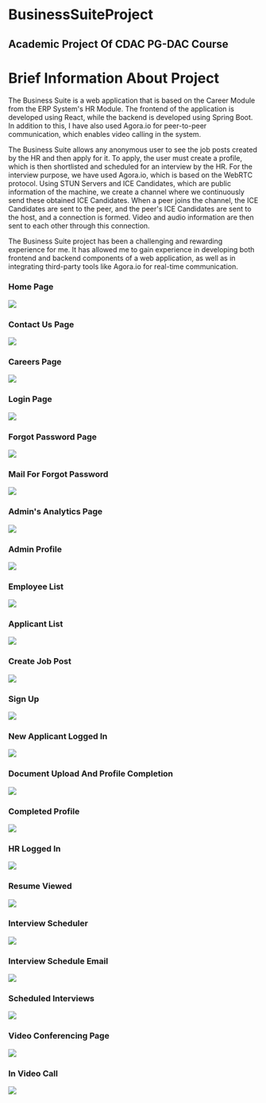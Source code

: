 # BusinessSuiteProject
## Academic Project Of CDAC PG-DAC Course

# Brief Information About Project
The Business Suite is a web application that is based on the Career Module from the ERP System's HR Module. The frontend of the application is developed using React, while the backend is developed using Spring Boot. In addition to this, I have also used Agora.io for peer-to-peer communication, which enables video calling in the system.

The Business Suite allows any anonymous user to see the job posts created by the HR and then apply for it. To apply, the user must create a profile, which is then shortlisted and scheduled for an interview by the HR. For the interview purpose, we have used Agora.io, which is based on the WebRTC protocol. Using STUN Servers and ICE Candidates, which are public information of the machine, we create a channel where we continuously send these obtained ICE Candidates. When a peer joins the channel, the ICE Candidates are sent to the peer, and the peer's ICE Candidates are sent to the host, and a connection is formed. Video and audio information are then sent to each other through this connection.

The Business Suite project has been a challenging and rewarding experience for me. It has allowed me to gain experience in developing both frontend and backend components of a web application, as well as in integrating third-party tools like Agora.io for real-time communication.


### Home Page

<img src="https://github.com/sgadave/BusinessSuiteProject/blob/main/Documentation/Images/Application%20ScreenShots/1.png"></img>

### Contact Us Page

<img src="https://github.com/sgadave/BusinessSuiteProject/blob/main/Documentation/Images/Application%20ScreenShots/2.png"></img>

### Careers Page

<img src="https://github.com/sgadave/BusinessSuiteProject/blob/main/Documentation/Images/Application%20ScreenShots/3.png"></img>

### Login Page

<img src="https://github.com/sgadave/BusinessSuiteProject/blob/main/Documentation/Images/Application%20ScreenShots/4.png"></img>


### Forgot Password Page

<img src="https://github.com/sgadave/BusinessSuiteProject/blob/main/Documentation/Images/Application%20ScreenShots/5.png"></img>


### Mail For Forgot Password

<img src="https://github.com/sgadave/BusinessSuiteProject/blob/main/Documentation/Images/Application%20ScreenShots/6.png"></img>

### Admin's Analytics Page

<img src="https://github.com/sgadave/BusinessSuiteProject/blob/main/Documentation/Images/Application%20ScreenShots/7.png"></img>


### Admin Profile

<img src="https://github.com/sgadave/BusinessSuiteProject/blob/main/Documentation/Images/Application%20ScreenShots/8.png"></img>


### Employee List

<img src="https://github.com/sgadave/BusinessSuiteProject/blob/main/Documentation/Images/Application%20ScreenShots/9.png"></img>


### Applicant List

<img src="https://github.com/sgadave/BusinessSuiteProject/blob/main/Documentation/Images/Application%20ScreenShots/10.png"></img>


### Create Job Post 

<img src="https://github.com/sgadave/BusinessSuiteProject/blob/main/Documentation/Images/Application%20ScreenShots/11.png"></img>


### Sign Up

<img src="https://github.com/sgadave/BusinessSuiteProject/blob/main/Documentation/Images/Application%20ScreenShots/12.png"></img>

### New Applicant Logged In

<img src="https://github.com/sgadave/BusinessSuiteProject/blob/main/Documentation/Images/Application%20ScreenShots/13.png"></img>

### Document Upload And Profile Completion

<img src="https://github.com/sgadave/BusinessSuiteProject/blob/main/Documentation/Images/Application%20ScreenShots/14.png"></img>

### Completed Profile

<img src="https://github.com/sgadave/BusinessSuiteProject/blob/main/Documentation/Images/Application%20ScreenShots/15.png"></img>


### HR Logged In

<img src="https://github.com/sgadave/BusinessSuiteProject/blob/main/Documentation/Images/Application%20ScreenShots/16.png"></img>

### Resume Viewed

<img src="https://github.com/sgadave/BusinessSuiteProject/blob/main/Documentation/Images/Application%20ScreenShots/17.png"></img>

### Interview Scheduler

<img src="https://github.com/sgadave/BusinessSuiteProject/blob/main/Documentation/Images/Application%20ScreenShots/18.png"></img>

### Interview Schedule Email

<img src="https://github.com/sgadave/BusinessSuiteProject/blob/main/Documentation/Images/Application%20ScreenShots/19.png"></img>

### Scheduled Interviews

<img src="https://github.com/sgadave/BusinessSuiteProject/blob/main/Documentation/Images/Application%20ScreenShots/20.png"></img>

### Video Conferencing Page

<img src="https://github.com/sgadave/BusinessSuiteProject/blob/main/Documentation/Images/Application%20ScreenShots/21.png"></img>

### In Video Call

<img src="https://github.com/sgadave/BusinessSuiteProject/blob/main/Documentation/Images/Application%20ScreenShots/22.png"></img>


